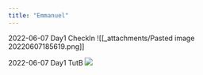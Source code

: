 ```yaml
---
title: "Emmanuel"
---
```

2022-06-07 Day1 CheckIn
![[_attachments/Pasted image 20220607185619.png]]

2022-06-07 Day1 TutB
![](templates/Pasted%20image%2020220607194348.png)